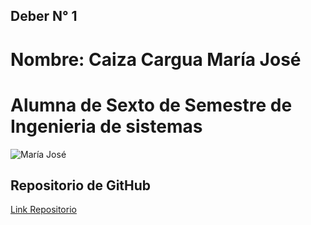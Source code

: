 ## Deber N° 1
# Nombre: Caiza Cargua María José
# Alumna de Sexto de Semestre de Ingenieria de sistemas 

![María José](https://yt3.ggpht.com/-Dp5qWISeXY0/AAAAAAAAAAI/AAAAAAAAAAA/TZfvU_fkreU/s900-c-k-no-rj-c0xffffff/photo.jpg)

## Repositorio de GitHub

[Link Repositorio](https://github.com/majito11/TecnologiasWeb2016B)
